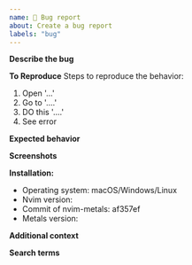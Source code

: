 ```yaml
---
name: 🐛 Bug report
about: Create a bug report
labels: "bug"
---
```


**Describe the bug**

<!-- A clear and concise description of what the bug is. -->

**To Reproduce** Steps to reproduce the behavior:

1. Open '...'
2. Go to '....'
3. DO this '....'
4. See error

**Expected behavior**

<!-- A clear and concise description of what you expected to happen. -->

**Screenshots**

<!-- If applicable, add screenshots to help explain your problem. -->

**Installation:**

- Operating system: macOS/Windows/Linux
- Nvim version:
- Commit of nvim-metals: af357ef
- Metals version:

**Additional context**

<!-- Add any other context about the problem here. -->

**Search terms**

<!-- Help other people discover your feature request by writing words they might search for. -->

